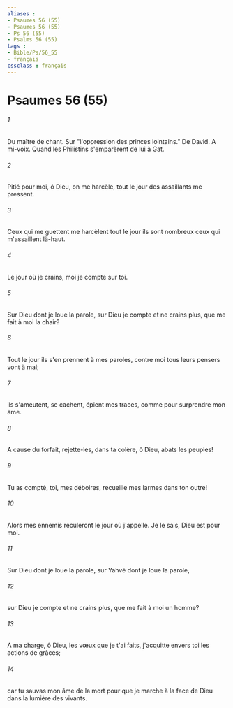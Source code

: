 ```yaml
---
aliases : 
- Psaumes 56 (55)
- Psaumes 56 (55)
- Ps 56 (55)
- Psalms 56 (55)
tags : 
- Bible/Ps/56_55
- français
cssclass : français
---
```


# Psaumes 56 (55)

###### 1
Du maître de chant. Sur "l'oppression des princes lointains." De David. A mi-voix. Quand les Philistins s'emparèrent de lui à Gat.
###### 2
Pitié pour moi, ô Dieu, on me harcèle, tout le jour des assaillants me pressent.
###### 3
Ceux qui me guettent me harcèlent tout le jour ils sont nombreux ceux qui m'assaillent là-haut.
###### 4
Le jour où je crains, moi je compte sur toi.
###### 5
Sur Dieu dont je loue la parole, sur Dieu je compte et ne crains plus, que me fait à moi la chair?
###### 6
Tout le jour ils s'en prennent à mes paroles, contre moi tous leurs pensers vont à mal;
###### 7
ils s'ameutent, se cachent, épient mes traces, comme pour surprendre mon âme.
###### 8
A cause du forfait, rejette-les, dans ta colère, ô Dieu, abats les peuples!
###### 9
Tu as compté, toi, mes déboires, recueille mes larmes dans ton outre!
###### 10
Alors mes ennemis reculeront le jour où j'appelle. Je le sais, Dieu est pour moi.
###### 11
Sur Dieu dont je loue la parole, sur Yahvé dont je loue la parole,
###### 12
sur Dieu je compte et ne crains plus, que me fait à moi un homme?
###### 13
A ma charge, ô Dieu, les vœux que je t'ai faits, j'acquitte envers toi les actions de grâces;
###### 14
car tu sauvas mon âme de la mort pour que je marche à la face de Dieu dans la lumière des vivants.
